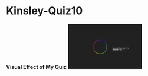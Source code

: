 # Kinsley-Quiz10

**Visual Effect of My Quiz**
 <img src="/asset/2023-10-22 17.09.24.png" alt="visual effects" width="200">

